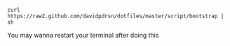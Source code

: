```shell
curl https://raw2.github.com/davidpdrsn/dotfiles/master/script/bootstrap | sh
```

You may wanna restart your terminal after doing this
